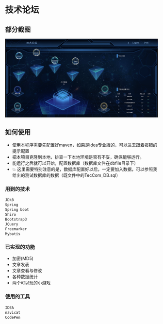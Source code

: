 # 技术论坛

## 部分截图
![](snap_img/img.png)

## 如何使用
* 使用本程序需要先配置好maven，如果是idea专业版的，可以进去跟着报错的提示配置
* 把本项目克隆到本地，排查一下本地环境是否有不妥，确保能够运行。
* 能运行之后就可以开始，配置数据库（数据库文件在dbfile目录下）
* :boom: 这里需要特别注意的是，数据库配置好以后，一定要加入数据，可以参照我给出的测试数据库的数据（既文件中的TecCom_DB.sql）
### 用到的技术	
	JDk8
	Spring
	Spring boot
	Shiro
	Bootstrap3
	JQuery
	Freemarker
	Mybatis
	
### 已实现的功能
* 加密(MD5)
* 文章发表
* 文章查看与修改
* 各种数据统计
* 两个可以玩的小游戏


### 使用的工具 
    IDEA
    navicat
    CodePen
